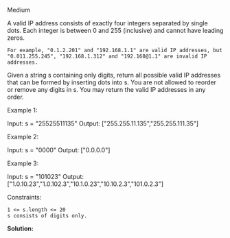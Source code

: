 Medium

A valid IP address consists of exactly four integers separated by single dots. Each integer is between 0 and 255 (inclusive) and cannot have leading zeros.

    For example, "0.1.2.201" and "192.168.1.1" are valid IP addresses, but "0.011.255.245", "192.168.1.312" and "192.168@1.1" are invalid IP addresses.

Given a string s containing only digits, return all possible valid IP addresses that can be formed by inserting dots into s. You are not allowed to reorder or remove any digits in s. You may return the valid IP addresses in any order.

 

Example 1:

Input: s = "25525511135"
Output: ["255.255.11.135","255.255.111.35"]

Example 2:

Input: s = "0000"
Output: ["0.0.0.0"]

Example 3:

Input: s = "101023"
Output: ["1.0.10.23","1.0.102.3","10.1.0.23","10.10.2.3","101.0.2.3"]

 

Constraints:

    1 <= s.length <= 20
    s consists of digits only.

<b>Solution: 

</b>
